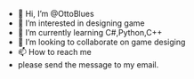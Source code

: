 - 👋 Hi, I’m @OttoBlues
- 👀 I’m interested in designing game
- 🌱 I’m currently learning C#,Python,C++
- 💞️ I’m looking to collaborate on game desiging
- 📫 How to reach me 
- please send the message to my email.
<!---
OttoBlues/OttoBlues is a ✨ special ✨ repository because its `README.md` (this file) appears on your GitHub profile.
You can click the Preview link to take a look at your changes.
--->
